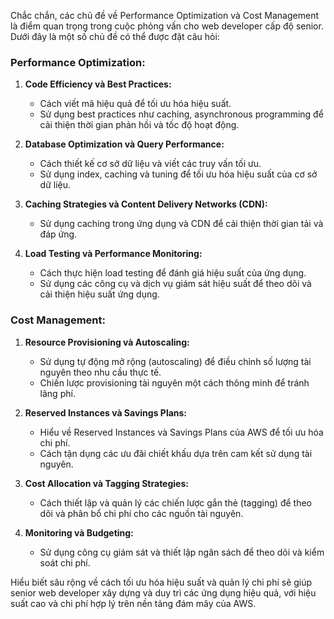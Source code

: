 Chắc chắn, các chủ đề về Performance Optimization và Cost Management là điểm quan trọng trong cuộc phỏng vấn cho web developer cấp độ senior. Dưới đây là một số chủ đề có thể được đặt câu hỏi:

### Performance Optimization:

1. **Code Efficiency và Best Practices:**
   - Cách viết mã hiệu quả để tối ưu hóa hiệu suất.
   - Sử dụng best practices như caching, asynchronous programming để cải thiện thời gian phản hồi và tốc độ hoạt động.

2. **Database Optimization và Query Performance:**
   - Cách thiết kế cơ sở dữ liệu và viết các truy vấn tối ưu.
   - Sử dụng index, caching và tuning để tối ưu hóa hiệu suất của cơ sở dữ liệu.

3. **Caching Strategies và Content Delivery Networks (CDN):**
   - Sử dụng caching trong ứng dụng và CDN để cải thiện thời gian tải và đáp ứng.

4. **Load Testing và Performance Monitoring:**
   - Cách thực hiện load testing để đánh giá hiệu suất của ứng dụng.
   - Sử dụng các công cụ và dịch vụ giám sát hiệu suất để theo dõi và cải thiện hiệu suất ứng dụng.

### Cost Management:

1. **Resource Provisioning và Autoscaling:**
   - Sử dụng tự động mở rộng (autoscaling) để điều chỉnh số lượng tài nguyên theo nhu cầu thực tế.
   - Chiến lược provisioning tài nguyên một cách thông minh để tránh lãng phí.

2. **Reserved Instances và Savings Plans:**
   - Hiểu về Reserved Instances và Savings Plans của AWS để tối ưu hóa chi phí.
   - Cách tận dụng các ưu đãi chiết khấu dựa trên cam kết sử dụng tài nguyên.

3. **Cost Allocation và Tagging Strategies:**
   - Cách thiết lập và quản lý các chiến lược gắn thẻ (tagging) để theo dõi và phân bổ chi phí cho các nguồn tài nguyên.

4. **Monitoring và Budgeting:**
   - Sử dụng công cụ giám sát và thiết lập ngân sách để theo dõi và kiểm soát chi phí.

Hiểu biết sâu rộng về cách tối ưu hóa hiệu suất và quản lý chi phí sẽ giúp senior web developer xây dựng và duy trì các ứng dụng hiệu quả, với hiệu suất cao và chi phí hợp lý trên nền tảng đám mây của AWS.
